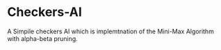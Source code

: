 # Checkers-AI

A Simpile checkers AI which is implemtnation of the Mini-Max Algorithm with alpha-beta pruning.
